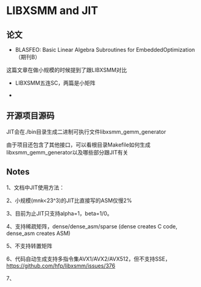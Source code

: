# LIBXSMM and JIT

## 论文

* BLASFEO: Basic Linear Algebra Subroutines for EmbeddedOptimization（期刊B）

这篇文章在做小规模的时候提到了跟LIBXSMM对比

* LIBXSMM五连SC，两篇是小矩阵

    [References]: https://github.com/hfp/libxsmm#reference	"References"

* [Articles]: https://github.com/hfp/libxsmm#articles	"Articles"

    



## 开源项目源码

JIT会在./bin目录生成二进制可执行文件libxsmm_gemm_generator

由于项目还包含了其他接口，可以看根目录Makefile如何生成libxsmm_gemm_generator以及哪些部分跟JIT有关

## Notes

1、文档中JIT使用方法：

[Backend JIT]: https://github.com/hfp/libxsmm/blob/master/documentation/libxsmm_be.md	"Backend JIT"

2、小规模(mnk<23^3)的JIT比直接写的ASM仅慢2%

[PDF]: http://sc15.supercomputing.org/sites/all/themes/SC15images/tech_poster/poster_files/post137s2-file2.pdf	"PDF"

3、目前为止JIT只支持alpha=1，beta=1/0。

4、支持稀疏矩阵，dense/dense_asm/sparse (dense creates C code, dense_asm creates ASM)

5、不支持转置矩阵

6、代码自动生成支持多指令集AVX1/AVX2/AVX512，但不支持SSE，https://github.com/hfp/libxsmm/issues/376

7、

